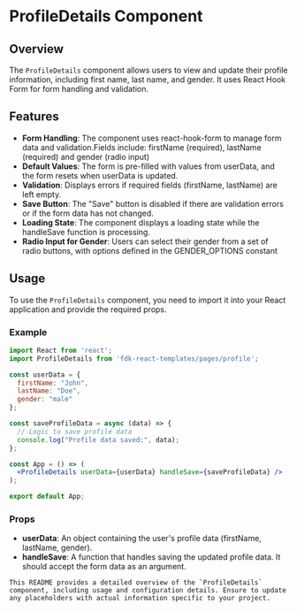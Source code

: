 # ProfileDetails Component

## Overview

The `ProfileDetails` component allows users to view and update their profile information, including first name, last name, and gender. It uses React Hook Form for form handling and validation.

## Features

- **Form Handling**: The component uses react-hook-form to manage form data and validation.Fields include: firstName (required), lastName (required) and gender (radio input)
- **Default Values**: The form is pre-filled with values from userData, and the form resets when userData is updated.
- **Validation**: Displays errors if required fields (firstName, lastName) are left empty.
- **Save Button**: The "Save" button is disabled if there are validation errors or if the form data has not changed.
- **Loading State**: The component displays a loading state while the handleSave function is processing.
- **Radio Input for Gender**: Users can select their gender from a set of radio buttons, with options defined in the GENDER_OPTIONS constant

## Usage
To use the `ProfileDetails` component, you need to import it into your React application and provide the required props.

### Example

```jsx
import React from 'react';
import ProfileDetails from 'fdk-react-templates/pages/profile';

const userData = {
  firstName: "John",
  lastName: "Doe",
  gender: "male"
};

const saveProfileData = async (data) => {
  // Logic to save profile data
  console.log("Profile data saved:", data);
};

const App = () => (
  <ProfileDetails userData={userData} handleSave={saveProfileData} />
);

export default App;
```

### Props

- **userData**: An object containing the user's profile data (firstName, lastName, gender).
- **handleSave**: A function that handles saving the updated profile data. It should accept the form data as an argument.

```
This README provides a detailed overview of the `ProfileDetails` component, including usage and configuration details. Ensure to update any placeholders with actual information specific to your project.
